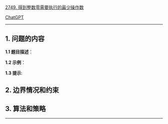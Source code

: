 [2749. 得到整数零需要执行的最少操作数](https://leetcode.cn/problems/minimum-operations-to-make-the-integer-zero)

[ChatGPT](chat.openai.com)

---

## 1. 问题的内容
**1.1 题目描述**：

**1.2 示例**：

**1.3 提示**:

## 2. 边界情况和约束


## 3. 算法和策略

---

